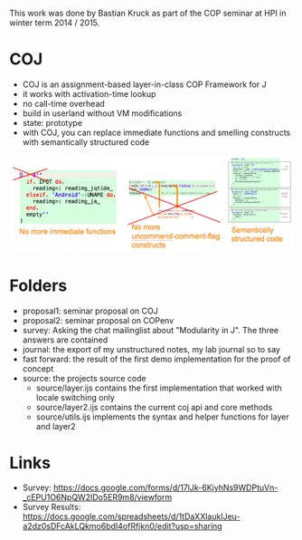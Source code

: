 This work was done by Bastian Kruck as part of the COP seminar at HPI in winter term 2014 / 2015.

# COJ

- COJ is an assignment-based layer-in-class COP Framework for J
- it works with activation-time lookup
- no call-time overhead
- build in userland without VM modifications
- state: prototype
- with COJ, you can replace immediate functions and smelling constructs with semantically structured code
 
![No more immediate functions, No more uncomment-comment-flag constructs, semantically structured code](Summary_graphics.png)

# Folders
- proposal1: seminar proposal on COJ
- proposal2: seminar proposal on COPenv
- survey: Asking the chat mailinglist about "Modularity in J". The three answers are contained
- journal: the export of my unstructured notes, my lab journal so to say
- fast forward: the result of the first demo implementation for the proof of concept
- source: the projects source code
    - source/layer.ijs contains the first implementation that worked with locale switching only
    - source/layer2.ijs contains the current coj api and core methods
    - source/utils.ijs implements the syntax and helper functions for layer and layer2

# Links
- Survey:         https://docs.google.com/forms/d/17lJk-6KjyhNs9WDPtuVn-_cEPU1O6NpQW2IDo5ER9m8/viewform
- Survey Results: https://docs.google.com/spreadsheets/d/1tDaXXlaukIJeu-a2dz0sDFcAkLQkmo6bdI4ofRfjkn0/edit?usp=sharing
